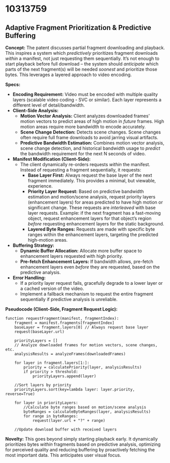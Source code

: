 # 10313759

## Adaptive Fragment Prioritization & Predictive Buffering

**Concept:** The patent discusses partial fragment downloading and playback. This inspires a system which *predictively* prioritizes fragment downloads *within* a manifest, not just requesting them sequentially. It’s not enough to start playback before full download – the system should *anticipate* which parts of the next fragment(s) will be needed *soonest* and prioritize those bytes. This leverages a layered approach to video encoding.

**Specs:**

*   **Encoding Requirement:**  Video must be encoded with multiple quality layers (scalable video coding - SVC or similar).  Each layer represents a different level of detail/bandwidth.
*   **Client-Side Analysis:**
    *   **Motion Vector Analysis:**  Client analyzes downloaded frames’ motion vectors to predict areas of high motion in *future* frames.  High motion areas require more bandwidth to encode accurately.
    *   **Scene Change Detection:** Detects scene changes. Scene changes often require full frame downloads to avoid jarring visual artifacts.
    *   **Predictive Bandwidth Estimation:** Combines motion vector analysis, scene change detection, and historical bandwidth usage to *predict* the bandwidth requirement for the next N seconds of video.
*   **Manifest Modification (Client-Side):**
    *   The client dynamically re-orders requests *within* the manifest. Instead of requesting a fragment sequentially, it requests:
        *   **Base Layer First:** Always request the base layer of the next fragment immediately. This provides a minimal, but viewable, experience.
        *   **Priority Layer Request:**  Based on predictive bandwidth estimation and motion/scene analysis, request priority layers (enhancement layers) for areas predicted to have high motion or significant change.  These requests are *interleaved* with base layer requests. Example: if the next fragment has a fast-moving object, request enhancement layers for that object’s region *before* requesting enhancement layers for the static background.
        *   **Layered Byte Ranges:**  Requests are made with specific byte ranges within the enhancement layers, targeting the predicted high-motion areas.
*   **Buffering Strategy:**
    *   **Dynamic Buffer Allocation:**  Allocate more buffer space to enhancement layers requested with high priority.
    *   **Pre-fetch Enhancement Layers:** If bandwidth allows, pre-fetch enhancement layers even *before* they are requested, based on the predictive analysis.
*   **Error Handling:**
    *   If a priority layer request fails, gracefully degrade to a lower layer or a cached version of the video.
    *   Implement a fallback mechanism to request the entire fragment sequentially if predictive analysis is unreliable.

**Pseudocode (Client-Side, Fragment Request Logic):**

```
function requestFragment(manifest, fragmentIndex):
    fragment = manifest.fragments[fragmentIndex]
    baseLayer = fragment.layers[0] // Always request base layer
    request(baseLayer.url)

    priorityLayers = []
    // Analyze downloaded frames for motion vectors, scene changes, etc.
    analysisResults = analyzeFrames(downloadedFrames)

    for layer in fragment.layers[1:]:
        priority = calculatePriority(layer, analysisResults)
        if priority > threshold:
            priorityLayers.append(layer)

    //Sort layers by priority
    priorityLayers.sort(key=lambda layer: layer.priority, reverse=True)

    for layer in priorityLayers:
        //Calculate byte ranges based on motion/scene analysis
        byteRanges = calculateByteRanges(layer, analysisResults)
        for range in byteRanges:
            request(layer.url + "?" + range)

    //Update download buffer with received layers
```

**Novelty:** This goes beyond simply starting playback early. It dynamically prioritizes bytes *within* fragments based on predictive analysis, optimizing for perceived quality and reducing buffering by proactively fetching the most important data. This anticipates user visual focus.